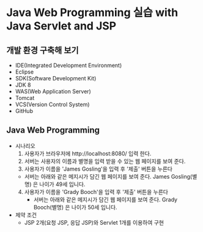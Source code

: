 
# Java Web Programming 실습 with Java Servlet and JSP
## 개발 환경 구축해 보기
- IDE(Integrated Development Environment)
 - Eclipse
- SDK(Software Development Kit)
 - JDK 8
- WAS(Web Application Server)
 - Tomcat
- VCS(Version Control System)
 - GitHub

## Java Web Programming
- 시나리오 
   1. 사용자가 브라우저에 http://localhost:8080/ 입력 한다.
   2. 서버는 사용자의 이름과 별명을 입력 받을 수 있는 웹 페이지를 보여 준다.
   3. 사용자가 이름을 'James Gosling'을 입력 후 '제출' 버튼을 누른다
     - 서버는 아래와 같은 메지시가 담긴 웹 페이지를 보여 준다.
   		James Gosling(별명) 은 나이가 49세 입니다.
   4. 사용자가 이름을 'Grady Booch'을 입력 후 '제출' 버튼을 누른다
      - 서버는 아래와 같은 메지시가 담긴 웹 페이지를 보여 준다.
   		Grady Booch(별명) 은 나이가 50세 입니다.
- 제약 조건
   - JSP 2개(요청 JSP, 응답 JSP)와 Servlet 1개를 이용하여 구현
